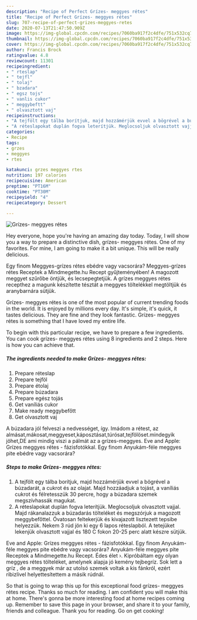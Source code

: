 ```yaml
---
description: "Recipe of Perfect Grízes- meggyes rétes"
title: "Recipe of Perfect Grízes- meggyes rétes"
slug: 707-recipe-of-perfect-grizes-meggyes-retes
date: 2020-07-13T21:47:50.909Z
image: https://img-global.cpcdn.com/recipes/7060ba917f2c4dfe/751x532cq70/grizes-meggyes-retes-recept-foto.jpg
thumbnail: https://img-global.cpcdn.com/recipes/7060ba917f2c4dfe/751x532cq70/grizes-meggyes-retes-recept-foto.jpg
cover: https://img-global.cpcdn.com/recipes/7060ba917f2c4dfe/751x532cq70/grizes-meggyes-retes-recept-foto.jpg
author: Francis Brock
ratingvalue: 4.8
reviewcount: 11301
recipeingredient:
- " rteslap"
- " tejfl"
- " tolaj"
- " bzadara"
- " egsz tojs"
- " vanlis cukor"
- " meggybeftt"
- " olvasztott vaj"
recipeinstructions:
- "A tejfölt egy tálba borítjuk, majd hozzámérjük evvel a bögrével a búzadarát, a cukrot és az olajat. Majd hozzáadjuk a tojást, a vaníliás cukrot és félretesszük 30 percre, hogy a búzadara szemek megszívhassák magukat."
- "A réteslapokat duplán fogva leterítjük. Meglocsoljuk olvasztott vajjal. Majd rákanalazzuk a búzadarás tölteléket és megszórjuk a magozott meggybefőttel. Óvatosan feltekerjük és kivajazott lisztezett tepsibe helyezzük. Nekem 3 rúd jön ki egy 6 lapos réteslapból. A tetejüket lekenjük olvasztott vajjal és 180 C fokon 20-25 perc alatt készre sütjük."
categories:
- Recipe
tags:
- grzes
- meggyes
- rtes

katakunci: grzes meggyes rtes 
nutrition: 197 calories
recipecuisine: American
preptime: "PT16M"
cooktime: "PT30M"
recipeyield: "4"
recipecategory: Dessert

---
```



![Grízes- meggyes rétes](https://img-global.cpcdn.com/recipes/7060ba917f2c4dfe/751x532cq70/grizes-meggyes-retes-recept-foto.jpg)

Hey everyone, hope you're having an amazing day today. Today, I will show you a way to prepare a distinctive dish, grízes- meggyes rétes. One of my favorites. For mine, I am going to make it a bit unique. This will be really delicious.

Egy finom Meggyes-grízes rétes ebédre vagy vacsorára? Meggyes-grízes rétes Receptek a Mindmegette.hu Recept gyűjteményében! A magozott meggyet szűrőbe öntjük, és lecsepegtetjük. A grízes meggyes rétes recepthez a magunk készítette tésztát a meggyes töltelékkel megtöltjük és aranybarnára sütjük.

Grízes- meggyes rétes is one of the most popular of current trending foods in the world. It is enjoyed by millions every day. It's simple, it's quick, it tastes delicious. They are fine and they look fantastic. Grízes- meggyes rétes is something that I have loved my entire life.


To begin with this particular recipe, we have to prepare a few ingredients. You can cook grízes- meggyes rétes using 8 ingredients and 2 steps. Here is how you can achieve that.

<!--inarticleads1-->

##### The ingredients needed to make Grízes- meggyes rétes:

1. Prepare  réteslap
1. Prepare  tejföl
1. Prepare  étolaj
1. Prepare  búzadara
1. Prepare  egész tojás
1. Get  vaníliás cukor
1. Make ready  meggybefőtt
1. Get  olvasztott vaj


A búzadara jól felveszi a nedvességet, így. Imádom a rétest, az almásat,mákosat,meggyeset,káposztásat,túrósat,tejfölöset.mindegyik jöhet,DE ami mindig viszi a pálmát az a grízes-meggyes. Eve and Apple: Grízes meggyes rétes - fázisfotókkal. Egy finom Anyukám-féle meggyes pite ebédre vagy vacsorára? 

<!--inarticleads2-->

##### Steps to make Grízes- meggyes rétes:

1. A tejfölt egy tálba borítjuk, majd hozzámérjük evvel a bögrével a búzadarát, a cukrot és az olajat. Majd hozzáadjuk a tojást, a vaníliás cukrot és félretesszük 30 percre, hogy a búzadara szemek megszívhassák magukat.
1. A réteslapokat duplán fogva leterítjük. Meglocsoljuk olvasztott vajjal. Majd rákanalazzuk a búzadarás tölteléket és megszórjuk a magozott meggybefőttel. Óvatosan feltekerjük és kivajazott lisztezett tepsibe helyezzük. Nekem 3 rúd jön ki egy 6 lapos réteslapból. A tetejüket lekenjük olvasztott vajjal és 180 C fokon 20-25 perc alatt készre sütjük.


Eve and Apple: Grízes meggyes rétes - fázisfotókkal. Egy finom Anyukám-féle meggyes pite ebédre vagy vacsorára? Anyukám-féle meggyes pite Receptek a Mindmegette.hu Recept. Édes élet ›. Kipróbáltam egy olyan meggyes rétes tölteléket, amelynek alapja jó kemény tejbegríz. Sok lett a gríz , de a meggyek már az utolsó szemek voltak a kis fánkról, ezért ribizlivel helyettesítettem a másik rúdnál. 

So that is going to wrap this up for this exceptional food grízes- meggyes rétes recipe. Thanks so much for reading. I am confident you will make this at home. There's gonna be more interesting food at home recipes coming up. Remember to save this page in your browser, and share it to your family, friends and colleague. Thank you for reading. Go on get cooking!
